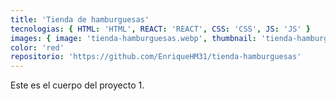 ```yaml
---
title: 'Tienda de hamburguesas'
tecnologias: { HTML: 'HTML', REACT: 'REACT', CSS: 'CSS', JS: 'JS' }
images: { image: 'tienda-hamburguesas.webp', thumbnail: 'tienda-hamburguesas-hover.webp', imageTitle: 'tienda-hamburguesas-title.webp' }
color: 'red'
repositorio: 'https://github.com/EnriqueHM31/tienda-hamburguesas'
---
```


Este es el cuerpo del proyecto 1.
